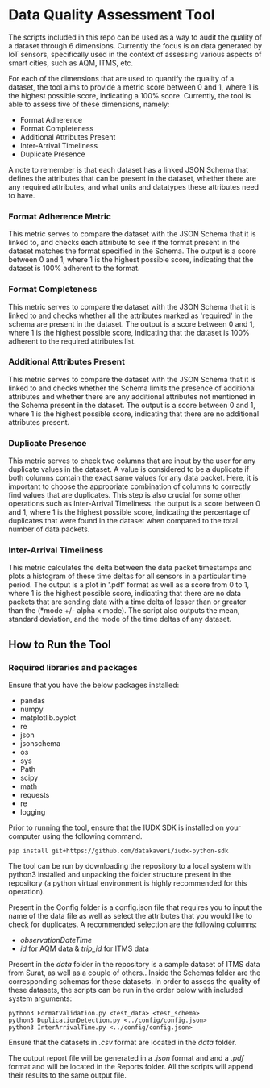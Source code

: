 # Data Quality Assessment Tool

The scripts included in this repo can be used as a way to audit the quality of a dataset through 6 dimensions. Currently the focus is on data generated by IoT sensors, specifically used in the context of assessing various aspects of smart cities, such as AQM, ITMS, etc.

For each of the dimensions that are used to quantify the quality of a dataset, the tool aims to provide a metric score between 0 and 1, where 1 is the highest possible score, indicating a 100% score.
Currently, the tool is able to assess five of these dimensions, namely:

- Format Adherence
- Format Completeness
- Additional Attributes Present
- Inter-Arrival Timeliness
- Duplicate Presence

A note to remember is that each dataset has a linked JSON Schema that defines the attributes that can be present in the dataset, whether there are any required attributes, and what units and datatypes these attributes need to have.

### Format Adherence Metric

This metric serves to compare the dataset with the JSON Schema that it is linked to, and checks each attribute to see if the format present in the dataset matches the format specified in the Schema. The output is a score between 0 and 1, where 1 is the highest possible score, indicating that the dataset is 100% adherent to the format.

### Format Completeness

This metric serves to compare the dataset with the JSON Schema that it is linked to and checks whether all the attributes marked as 'required' in the schema are present in the dataset. The output is a score between 0 and 1, where 1 is the highest possible score, indicating that the dataset is 100% adherent to the required attributes list.

### Additional Attributes Present

This metric serves to compare the dataset with the JSON Schema that it is linked to and checks whether the Schema limits the presence of additional attributes and whether there are any additional attributes not mentioned in the Schema present in the dataset. The output is a score between 0 and 1, where 1 is the highest possible score, indicating that there are no additional attributes present.

### Duplicate Presence

This metric serves to check two columns that are input by the user for any duplicate values in the dataset. A value is considered to be a duplicate if both columns contain the exact same values for any data packet. Here, it is important to choose the appropriate combination of columns to correctly find values that are duplicates. This step is also crucial for some other operations such as Inter-Arrival Timeliness. the output is a score between 0 and 1, where 1 is the highest possible score, indicating the percentage of duplicates that were found in the dataset when compared to the total number of data packets.

### Inter-Arrival Timeliness

This metric calculates the delta between the data packet timestamps and plots a histogram of these time deltas for all sensors in a particular time period. The output is a plot in '.pdf' format as well as a score from 0 to 1, where 1 is the highest possible score, indicating that there are no data packets that are sending data with a time delta of lesser than or greater than the (*mode +/- alpha x mode). The script also outputs the mean, standard deviation, and the mode of the time deltas of any dataset.

## How to Run the Tool

### Required libraries and packages

Ensure that you have the below packages installed:
- pandas
- numpy
- matplotlib.pyplot
- re
- json
- jsonschema
- os
- sys
- Path
- scipy
- math
- requests
- re
- logging

Prior to running the tool, ensure that the IUDX SDK is installed on your computer using the following command.

```console
pip install git+https://github.com/datakaveri/iudx-python-sdk
```

The tool can be run by downloading the repository to a local system with python3 installed and unpacking the folder structure present in the repository (a python virtual environment is highly recommended for this operation).

Present in the Config folder is a config.json file that requires you to input the name of the data file as well as select the attributes that you would like to check for duplicates. A recommended selection are the following columns: 
- *observationDateTime*
- *id* for AQM data & *trip_id* for ITMS data

Present in the *data* folder in the repository is a sample dataset of ITMS data from Surat, as well as a couple of others.. Inside the Schemas folder are the corresponding schemas for these datasets. In order to assess the quality of these datasets, the scripts can be run in the order below with included system arguments:

```console
python3 FormatValidation.py <test_data> <test_schema>
python3 DuplicationDetection.py <../config/config.json>
python3 InterArrivalTime.py <../config/config.json>
```

Ensure that the datasets in *.csv* format are located in the *data* folder.

The output report file will be generated in a *.json* format and and a *.pdf* format and will be located in the Reports folder. All the scripts will append their results to the same output file.
